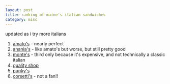 ```yaml
---
layout: post
title: ranking of maine's italian sandwiches
category: misc
---
```


updated as i try more italians

1. [amato's](https://www.openstreetmap.org/node/3654737452) - nearly perfect
2. [anania's](https://www.openstreetmap.org/way/454427791#map=19/43.65768/-70.28996) - like amato's but worse, but still pretty good
3. [monte's](https://www.openstreetmap.org/node/7170757945) - third only because it's expensive, and not technically a classic italian
4. [quality shop](https://www.openstreetmap.org/way/288931972)
5. [punky's](https://www.openstreetmap.org/way/519782721)
6. [corsetti's](https://www.openstreetmap.org/node/4412475547) - not a fan!!
